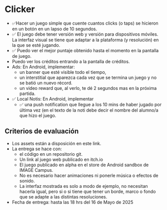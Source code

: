 # Clicker

- ✅Hacer un juego simple que cuente cuantos clicks (o taps) se hicieron en un botón en un lapso de
10 segundos.
- ✅ El juego debe tener versión web y versión para dispositivos móviles. La interfaz visual se tiene
que adaptar a la plataforma (y resolución) en la que se esté jugando.
- ✅ Puedo ver el mejor puntaje obtenido hasta el momento en la pantalla de juego.
- Puedo ver los créditos entrando a la pantalla de créditos.
- Ads: En Android, implementar:
  - un banner que esté visible todo el tiempo,
  - un interstitial que aparezca cada vez que se termina un juego y no se batió un nuevo récord.
  - un video reward que, al verlo, te dé 2 segundos mas en la próxima partida.
- ✅ Local Notis: En Android, implementar
  - ✅ una push notification que llegue a los 10 mins de haber jugado por última vez (en el texto de
la noti debe decir el nombre del alumno/a que hizo el juego.

## Criterios de evaluación

- Los assets están a disposición en este link.
- La entrega se hace con:
  - el código en un repositorio git.
  - Un link al juego web publicado en itch.io
  - El juego publicado en alpha en el store de Android sandbox de IMAGE Campus.
  - No es necesario hacer animaciones ni ponerle música o efectos de sonido.
  - La interfaz mostrada es solo a modo de ejemplo, no necesitan hacerla igual, pero si o si tiene
    que tener un borde, marco o fondo que se adapte a las distintas resoluciones.
- Fecha de entrega: hasta las 18 hrs del 16 de Mayo de 2025
